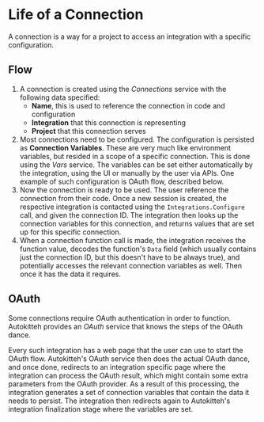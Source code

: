 # Life of a Connection

A connection is a way for a project to access an integration with a specific configuration.

## Flow

1. A connection is created using the _Connections_ service with the following data specified:
   - **Name**, this is used to reference the connection in code and configuration
   - **Integration** that this connection is representing
   - **Project** that this connection serves
2. Most connections need to be configured. The configuration is persisted as **Connection Variables**. These are very much like environment variables, but resided in a scope of a specific connection. This is done using the _Vars_ service. The variables can be set either automatically by the integration, using the UI or manually by the user via APIs. One example of such configuration is OAuth flow, described below.
3. Now the connection is ready to be used. The user reference the connection from their code. Once a new session is created, the respective integration is contacted using the `Integrations.Configure` call, and given the connection ID. The integration then looks up the connection variables for this connection, and returns values that are set up for this specific connection.
4. When a connection function call is made, the integration receives the function value, decodes the function's `Data` field (which usually contains just the connection ID, but this doesn't have to be always true), and potentially accesses the relevant connection variables as well. Then once it has the data it requires.

## OAuth

Some connections require OAuth authentication in order to function. Autokitteh provides an _OAuth_ service that knows the steps of the OAuth dance.

Every such integration has a web page that the user can use to start the OAuth flow. Autokitteh's OAuth service then does the actual OAuth dance, and once done, redirects to an integration specific page where the integration can process the OAuth result, which might contain some extra parameters from the OAuth provider. As a result of this processing, the integration generates a set of connection variables that contain the data it needs to persist. The integration then redirects again to Autokitteh's integration finalization stage where the variables are set.
